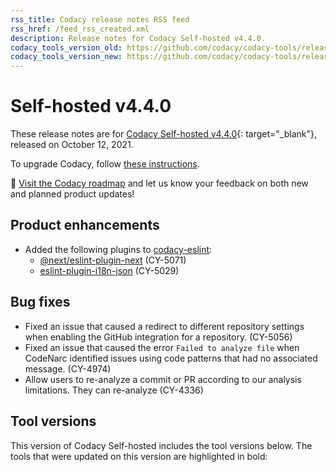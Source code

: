 ```yaml
---
rss_title: Codacy release notes RSS feed
rss_href: /feed_rss_created.xml
description: Release notes for Codacy Self-hosted v4.4.0.
codacy_tools_version_old: https://github.com/codacy/codacy-tools/releases/tag/3.8.3
codacy_tools_version_new: https://github.com/codacy/codacy-tools/releases/tag/3.9.16
---
```


# Self-hosted v4.4.0

These release notes are for [Codacy Self-hosted v4.4.0](https://github.com/codacy/chart/releases/tag/4.4.0){: target="_blank"}, released on October 12, 2021. <!-- TODO Update release date -->

To upgrade Codacy, follow [these instructions](../../chart/maintenance/upgrade.md).

📢 [Visit the Codacy roadmap](https://roadmap.codacy.com) and <span class="skip-vale">let us know</span> your feedback on both new and planned product updates!

## Product enhancements

-   Added the following plugins to [<span class="skip-vale">codacy-eslint</span>](https://github.com/codacy/codacy-eslint):
    -   [<span class="skip-vale">@next/eslint-plugin-next</span>](https://www.npmjs.com/package/@next/eslint-plugin-next) (CY-5071)
    -   [<span class="skip-vale">eslint-plugin-i18n-json</span>](https://www.npmjs.com/package/eslint-plugin-i18n-json) (CY-5029)

## Bug fixes

-   Fixed an issue that caused a redirect to different repository settings when enabling the GitHub integration for a repository. (CY-5056)
-   Fixed an issue that caused the error `Failed to analyze file` when CodeNarc identified issues using code patterns that had no associated message. (CY-4974)
-   Allow users to re-analyze a commit or PR according to our analysis limitations. They can re-analyze  (CY-4336)

## Tool versions

This version of Codacy Self-hosted includes the tool versions below. The tools that were updated on this version are highlighted in bold:

